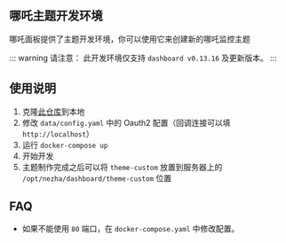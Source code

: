## 哪吒主题开发环境

哪吒面板提供了主题开发环境，你可以使用它来创建新的哪吒监控主题

::: warning 
请注意： 此开发环境仅支持 `dashboard v0.13.16` 及更新版本。
:::
## 使用说明

1. 克隆[此仓库](https://github.com/nezhahq/skeleton-custom-theme)到本地
2. 修改 `data/config.yaml` 中的 Oauth2 配置（回调连接可以填 `http://localhost`）
3. 运行 `docker-compose up`
4. 开始开发
5. 主题制作完成之后可以将 `theme-custom` 放置到服务器上的 `/opt/nezha/dashboard/theme-custom` 位置

## FAQ

- 如果不能使用 `80` 端口，在 `docker-compose.yaml` 中修改配置。
